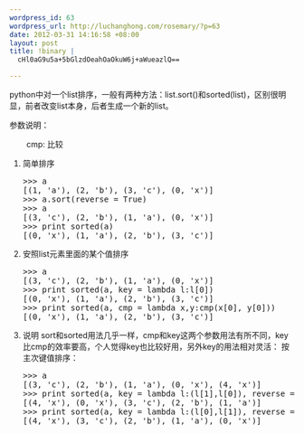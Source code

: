 ```yaml
--- 
wordpress_id: 63
wordpress_url: http://luchanghong.com/rosemary/?p=63
date: 2012-03-31 14:16:58 +08:00
layout: post
title: !binary |
  cHl0aG9u5a+5bGlzdOeahOaOkuW6j+aWueazlQ==

---
```

python中对一个list排序，一般有两种方法：list.sort()和sorted(list)，区别很明显，前者改变list本身，后者生成一个新的list。

参数说明：
<p style="padding-left: 30px;">cmp: 比较</p>

<ol>
	<li>简单排序
<pre class="prettyprint">&gt;&gt;&gt; a
[(1, 'a'), (2, 'b'), (3, 'c'), (0, 'x')]
&gt;&gt;&gt; a.sort(reverse = True)
&gt;&gt;&gt; a
[(3, 'c'), (2, 'b'), (1, 'a'), (0, 'x')]
&gt;&gt;&gt; print sorted(a)
[(0, 'x'), (1, 'a'), (2, 'b'), (3, 'c')]
</pre></li>
	<li>安照list元素里面的某个值排序
<pre class="prettyprint">
&gt;&gt;&gt; a
[(3, 'c'), (2, 'b'), (1, 'a'), (0, 'x')]
&gt;&gt;&gt; print sorted(a, key = lambda l:l[0])
[(0, 'x'), (1, 'a'), (2, 'b'), (3, 'c')]
&gt;&gt;&gt; print sorted(a, cmp = lambda x,y:cmp(x[0], y[0]))
[(0, 'x'), (1, 'a'), (2, 'b'), (3, 'c')]
</pre></li>
	<li>说明
sort和sorted用法几乎一样，cmp和key这两个参数用法有所不同，key比cmp的效率要高，个人觉得key也比较好用，另外key的用法相对灵活：
按主次键值排序：
<pre class="prettyprint">
&gt;&gt;&gt; a
[(3, 'c'), (2, 'b'), (1, 'a'), (0, 'x'), (4, 'x')]
&gt;&gt;&gt; print sorted(a, key = lambda l:(l[1],l[0]), reverse = True)
[(4, 'x'), (0, 'x'), (3, 'c'), (2, 'b'), (1, 'a')]
&gt;&gt;&gt; print sorted(a, key = lambda l:(l[0],l[1]), reverse = True)
[(4, 'x'), (3, 'c'), (2, 'b'), (1, 'a'), (0, 'x')]</pre></li>
</ol>
